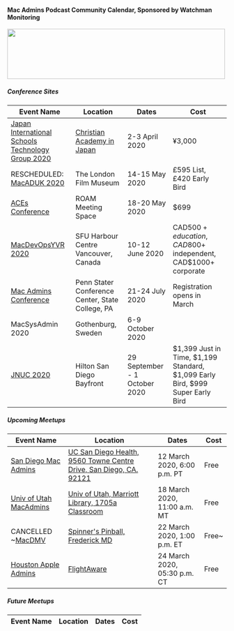 #### Mac Admins Podcast Community Calendar, Sponsored by Watchman Monitoring

[<img src="https://podcast.macadmins.org/wp-content/uploads/2017/06/Watchman-Monitoring-logo-blue.png" alt="" width="500" height="115" />](https://www.watchmanmonitoring.com)

##### Conference Sites

| Event Name | Location | Dates | Cost |
|------------|----------|-------|------|
| [Japan International Schools Technology Group 2020](https://tinyurl.com/JISTG2020Welcome) | [Christian Academy in Japan](https://www.caj.ac.jp/about/contact-access/) | 2-3 April 2020 | ¥3,000 |
| RESCHEDULED: [MacADUK 2020](https://macad.uk) | The London Film Museum | 14-15 May 2020 | £595 List, £420 Early Bird |
| [ACEs Conference](https://acesconf.com) | ROAM Meeting Space | 18-20 May 2020 | $699 |
| [MacDevOpsYVR 2020](https://MDOYVR.com) | SFU Harbour Centre Vancouver, Canada | 10-12 June 2020 | CAD$500+ education, CAD$800+ independent, CAD$1000+ corporate |
| [Mac Admins Conference](https://macadmins.psu.edu/) | Penn Stater Conference Center, State College, PA | 21-24 July 2020 | Registration opens in March |
| MacSysAdmin 2020 | Gothenburg, Sweden | 6-9 October 2020 |  |
| [JNUC 2020](https://www.jamf.com/events/jamf-nation-user-conference/2020/) | Hilton San Diego Bayfront | 29 September - 1 October 2020 | $1,399 Just in Time, $1,199 Standard, $1,099 Early Bird, $999 Super Early Bird |


##### Upcoming Meetups

| Event Name | Location | Dates | Cost |
|------------|----------|-------|------|
[ San Diego Mac Admins](https://www.jamf.com/jamf-nation/events/user-groups/334/san-diego-macadmins) | [UC San Diego Health, 9560 Towne Centre Drive, San Diego, CA. 92121](https://maps.apple.com/?q=32.882161,-117.209944&sll=32.882161,-117.209944&sspn=0.004352,0.007113) | 12 March 2020, 6:00 p.m. PT | Free |
| [Univ of Utah MacAdmins](https://apple.lib.utah.edu) | [Univ of Utah, Marriott Library, 1705a Classroom](https://apple.lib.utah.edu/mac-managers-meeting-directions-1705a/) | 18 March 2020, 11:00 a.m. MT  | Free |
| CANCELLED ~[MacDMV](https://www.eventbrite.com/e/macdmv-pinball-and-oscars-in-frederick-tickets-97662433969) | [Spinner's Pinball, Frederick MD](https://g.page/SpinnersPinball?share) | 22 March 2020, 1:00 p.m. ET | Free~ |
| [Houston Apple Admins](https://houstonappleadmins.org/Mar2020-Meetup/) | [FlightAware](https://goo.gl/maps/XQ3wqBddPUP2) | 24 March 2020, 05:30 p.m. CT  | Free |

##### Future Meetups

| Event Name | Location | Dates | Cost |
|------------|----------|-------|------|
